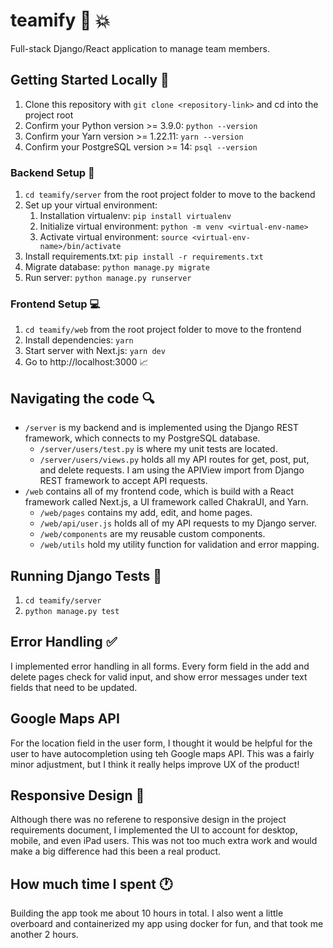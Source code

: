 # teamify :rocket: :collision:

Full-stack Django/React application to manage team members.

## Getting Started Locally :ship:

1. Clone this repository with `git clone <repository-link>` and cd into the project root
2. Confirm your Python version >= 3.9.0: `python --version`
3. Confirm your Yarn version >= 1.22.11: `yarn --version`
4. Confirm your PostgreSQL version >= 14: `psql --version`

### Backend Setup :floppy_disk:

1. `cd teamify/server` from the root project folder to move to the backend
2. Set up your virtual environment:
   1. Installation virtualenv: `pip install virtualenv`
   2. Initialize virtual environment: `python -m venv <virtual-env-name>`
   3. Activate virtual environment: `source <virtual-env-name>/bin/activate`
3. Install requirements.txt: `pip install -r requirements.txt`
4. Migrate database: `python manage.py migrate`
5. Run server: `python manage.py runserver`

### Frontend Setup :computer:

1. `cd teamify/web` from the root project folder to move to the frontend
2. Install dependencies: `yarn`
3. Start server with Next.js: `yarn dev`
4. Go to http://localhost:3000 :chart_with_upwards_trend:

## Navigating the code :mag:

- `/server` is my backend and is implemented using the Django REST framework, which connects to my PostgreSQL database.
  - `/server/users/test.py` is where my unit tests are located.
  - `/server/users/views.py` holds all my API routes for get, post, put, and delete requests. I am using the APIView import from Django REST framework to accept API requests.
- `/web` contains all of my frontend code, which is build with a React framework called Next.js, a UI framework called ChakraUI, and Yarn.
  - `/web/pages` contains my add, edit, and home pages.
  - `/web/api/user.js` holds all of my API requests to my Django server.
  - `/web/components` are my reusable custom components.
  - `/web/utils` hold my utility function for validation and error mapping.

## Running Django Tests :battery:

1. `cd teamify/server`
2. `python manage.py test`

## Error Handling :white_check_mark:

I implemented error handling in all forms. Every form field in the add and delete pages check for valid input, and show error messages under text fields that need to be updated.

## Google Maps API

For the location field in the user form, I thought it would be helpful for the user to have autocompletion using teh Google maps API. This was a fairly minor adjustment, but I think it really helps improve UX of the product!

## Responsive Design :iphone:

Although there was no referene to responsive design in the project requirements document, I implemented the UI to account for desktop, mobile, and even iPad users. This was not too much extra work and would make a big difference had this been a real product.

## How much time I spent :clock1:

Building the app took me about 10 hours in total. I also went a little overboard and containerized my app using docker for fun, and that took me another 2 hours.
